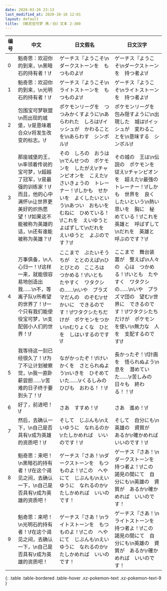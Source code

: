```yaml
---
date: 2020-03-26 23:13
last_modified_at: 2020-10-18 12:01
layout: default
title: 《精灵宝可梦 黑／白》文本 2-300
---
```

| 编号 | 中文 | 日文假名 | 日文汉字 |
| ---- | ---- | ---- | --- |
| 0 | 魁奇思：欢迎你的到来，\n黑暗石的持有者！\f | ゲーチス『ようこそ\nダークストーンを　もつものよ\f | ゲーチス『ようこそ\nダークストーンを　持つ者よ\f |
| 1 | 魁奇思：欢迎你的到来，\n光明石的持有者！\f | ゲーチス『ようこそ\nライトストーンを　もつものよ\f | ゲーチス『ようこそ\nライトストーンを　持つ者よ\f |
| 2 | 包围宝可梦联盟\n而出现的城堡，\r是意味着合众\r将发生改变的标志。\f | ポケモンリーグを　つつみかくすように\nあらわれた　しろは\fイッシュが　かわることを\nあらわす　シンボル\f | ポケモンリーグを　包み隠すように\n出現した　城は\fイッシュが　変わることを\n意味する　シンボル\f |
| 3 | 那座城堡的王，\n率领着传说的宝可梦，\r超越了冠军，\r是最强的训练家！\f而且，他的心中满怀\n让世界更美好的炽热愿望！\f如果这不能被称为英雄的话，\n还有谁能被称为英雄？\f | その　しろの　おうは\nでんせつの　ポケモンを　したがえ\rチャンピオンを　こえた\rさいきょうの　トレーナー！\fしかも　せかいを　よくしたいという\nあつい　おもいを　むねに　ひめている！\fこれを　えいゆうと　よばずして\nだれを　えいゆうと　よぶのです？\f | その城の　王は\n伝説の　ポケモンを　従え\rチャンピオンを　超えた\r最強の　トレーナー！\fしかも　世界を　良くしたいという\n熱い思いを　胸に　秘めている！\fこれを　英雄と　呼ばずして\nだれを　英雄と　呼ぶのです？\f |
| 4 | 万事俱备，\n人心归一！\f这样一来，就能很容易地创造出我……\n不，等离子队\r所希望的世界了！\f一个只有我们能使役宝可梦，\n支配弱小人们的世界！\f | ここまで　ぶたいそうちが　ととのえば\nひとびとの　こころは　つかめる！\fいとも　たやすく　ワタクシの……\nいや　プラズマだんの　のぞむ\rせかいに　できるのです！\fワタクシたちだけが　ポケモンをつかい\nむりょくな　ひとを　しはいするのです\f | ここまで　舞台装置が　整えば\n人々の　心は　つかめる！\fいとも　たやすく　ワタクシの……\nいや　プラズマ団の　望む\r世界に　できるのです！\fワタクシたちだけが　ポケモンを使い\n無力な　人を　支配するのです\f |
| 5 | 我等待这一刻已经很久了！\f为了不让计划被察觉，\n我一直卧薪尝胆……\r苦难的日子终于要到头了！\f | ながかったぞ！\fけいかくを　さとられぬよう\nいきを　ひそめていた……\rくるしみの　ひびも　おわる！！\f | 長かったぞ！\f計画を　悟られぬよう\n息を　潜めていた……\r苦しみの　日々も　終わる！！\f |
| 6 | 好了，前进吧！\f | さあ　すすめ！\f | さあ　進め！\f |
| 7 | 然后，去确认一下，\n自己是否具有\r成为英雄的资质吧！\f | そして　じぶんも\nえいゆうに　なれるのか\rたしかめれば　いいのです！\f | そして　自分にも\n英雄の　資質が　あるか\r確かめれば　いいのです！\f |
| 8 | 魁奇思：来吧！\n黑暗石的持有者！\f在这个谒见之间，去确认一下，\n自己是否具有\r成为英雄的资质吧！ | ゲーチス『さあ！\nダークストーンを　もつものよ！\fこの　へやにて　じぶんも\nえいゆうに　なれるのか\rたしかめれば　いいのです！ | ゲーチス『さあ！\nダークストーンを　持つ者よ！\fこの　謁見の間にて　自分にも\n英雄の　資質が　あるか\r確かめれば　いいのです！ |
| 9 | 魁奇思：来吧！\n光明石的持有者！\f在这个谒见之间，去确认一下，\n自己是否具有\r成为英雄的资质吧！ | ゲーチス『さあ！\nライトストーンを　もつものよ！\fこの　へやにて　じぶんも\nえいゆうに　なれるのか\rたしかめれば　いいのです！ | ゲーチス『さあ！\nライトストーンを　持つ者よ！\fこの　謁見の間にて　自分にも\n英雄の　資質が　あるか\r確かめれば　いいのです！ |
{: .table .table-bordered .table-hover .xz-pokemon-text .xz-pokemon-text-9 }